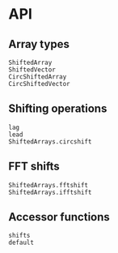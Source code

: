 # API

## Array types

```@docs
ShiftedArray
ShiftedVector
CircShiftedArray
CircShiftedVector
```

## Shifting operations

```@docs
lag
lead
ShiftedArrays.circshift
```

## FFT shifts

```@docs
ShiftedArrays.fftshift
ShiftedArrays.ifftshift
```

## Accessor functions

```@docs
shifts
default
```
